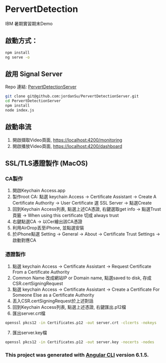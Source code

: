 # PervertDetection

IBM 暑期實習期末Demo

## 啟動方式：

```bash
npm install
ng serve -o
```

## 啟用 Signal Server
Repo 連結: [PervertDetectionServer](https://github.com/jordanSu/PervertDetectionServer)

```bash
git clone git@github.com:jordanSu/PervertDetectionServer.git
cd PervertDetectionServer
npm install
node index.js
```
##  啟動串流
1. 開啟擷取Video頁面, [https://localhost:4200/monitoring](https://localhost:4200/monitoring)
2. 開啟播放Video頁面, [https://localhost:4200/dashboard](https://localhost:4200/dashboard)

## SSL/TLS憑證製作 (MacOS)

### CA製作
1. 開啟Keychain Access.app
2. 製作root CA: 點選 keychain Access -> Certificate Assistant -> Create A Certificate Authority -> User Certificate 選 SSL Server -> 點選Create 
3. 回到Keychain Access列表, 點選上述CA憑證, 右鍵選取get info -> 點選Trust頁籤 -> When using this certificate 切成 always trust
4. 右鍵點選CA -> 以Cer繪出該CA憑證
5. 利用AirDrop丟至iPhone, 並點選安裝
6. 於iPhone點選 Setting -> General -> About -> Certificate Trust Settings -> 啟動對應CA

### 憑證製作
1. 點選 keychain Access -> Certificate Assistant -> Request Certificate From a Certificate Authority
2. Common Name 改成網站IP or Domain name, 點選saved to disk, 存成CSR.certSigningRequest
3. 點選 keychain Access -> Certificate Assistant -> Create a Certificate For Someone Else as a Certificate Authority
4. 丟入CSR.certSigningRequest於上述對話
5. 回到Keychain Access列表, 點選上述憑證, 右鍵匯出.p12檔
6. 匯出server.crt檔
```bash
openssl pkcs12 -in Certificates.p12 -out server.crt -clcerts -nokeys
```

7. 匯出server.key檔
```bash
openssl pkcs12 -in Certificates.p12 -out server.key -nocerts -nodes
```

### This project was generated with [Angular CLI](https://github.com/angular/angular-cli) version 6.1.5.

